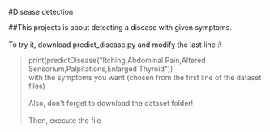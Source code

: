 #Disease detection

##This projects is about detecting a disease with given symptoms. \
\
To try it, download predict_disease.py and modify the last line :\
> print(predictDisease("Itching,Abdominal Pain,Altered Sensorium,Palpitations,Enlarged Thyroid")) \
with the symptoms you want (chosen from the first line of the dataset files)\
\
Also, don't forget to download the dataset folder!\
\
Then, execute the file
